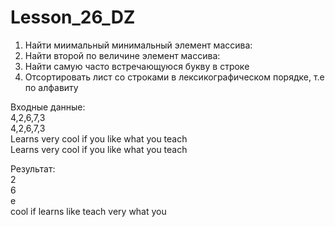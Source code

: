 # Lesson_26_DZ
1. Найти миимальный минимальный элемент массива:
2. Найти второй по величине элемент массива:
3. Найти самую часто встречающуюся букву в строке
4. Отсортировать лист со строками в лексикографическом порядке, т.е по алфавиту


Входные данные:\
4,2,6,7,3\
4,2,6,7,3\
Learns very cool if you like what you teach\
Learns very cool if you like what you teach

Результат:\
2\
6\
e\
cool if learns like teach very what you
